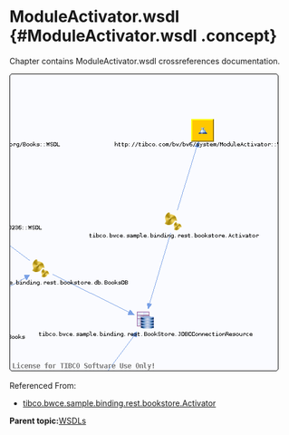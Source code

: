# ModuleActivator.wsdl {#ModuleActivator.wsdl .concept}

Chapter contains ModuleActivator.wsdl crossreferences documentation.

![](cross_http___tibco.com_bw_bw6_system_ModuleActivator__WSDL.png)

Referenced From:

-   [tibco.bwce.sample.binding.rest.bookstore.Activator](../../../projects/tibco.bwce.sample.binding.rest.BookStore/Processes/tibco/bwce/sample/binding/rest/bookstore/Activator.bwp.md)

**Parent topic:**[WSDLs](../../../cross/dependencies/wsdls/wsdls.md)

